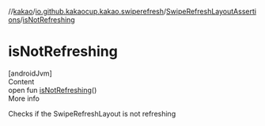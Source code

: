 //[kakao](../../../index.md)/[io.github.kakaocup.kakao.swiperefresh](../index.md)/[SwipeRefreshLayoutAssertions](index.md)/[isNotRefreshing](is-not-refreshing.md)



# isNotRefreshing  
[androidJvm]  
Content  
open fun [isNotRefreshing](is-not-refreshing.md)()  
More info  


Checks if the SwipeRefreshLayout is not refreshing

  



